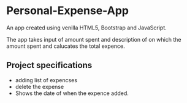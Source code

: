 # Personal-Expense-App

An app created using venilla HTML5, Bootstrap and JavaScript.

The app takes input of amount spent and description of on which the amount spent and calucates the total expence.

## Project specifications 
- adding list of expencses
- delete the expense
- Shows the date of when the expence added.
